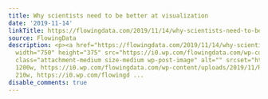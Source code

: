 ```yaml
---
title: Why scientists need to be better at visualization
date: '2019-11-14'
linkTitle: https://flowingdata.com/2019/11/14/why-scientists-need-to-be-better-at-visualization/
source: FlowingData
description: <p><a href="https://flowingdata.com/2019/11/14/why-scientists-need-to-be-better-at-visualization/"><img
  width="750" height="375" src="https://i0.wp.com/flowingdata.com/wp-content/uploads/2019/11/Rainbow-color-scheme-in-science.jpg?fit=750%2C375&amp;ssl=1"
  class="attachment-medium size-medium wp-post-image" alt="" srcset="https://i0.wp.com/flowingdata.com/wp-content/uploads/2019/11/Rainbow-color-scheme-in-science.jpg?w=1200&amp;ssl=1
  1200w, https://i0.wp.com/flowingdata.com/wp-content/uploads/2019/11/Rainbow-color-scheme-in-science.jpg?resize=210%2C105&amp;ssl=1
  210w, https://i0.wp.com/flowingd ...
disable_comments: true
---
```

<p><a href="https://flowingdata.com/2019/11/14/why-scientists-need-to-be-better-at-visualization/"><img width="750" height="375" src="https://i0.wp.com/flowingdata.com/wp-content/uploads/2019/11/Rainbow-color-scheme-in-science.jpg?fit=750%2C375&amp;ssl=1" class="attachment-medium size-medium wp-post-image" alt="" srcset="https://i0.wp.com/flowingdata.com/wp-content/uploads/2019/11/Rainbow-color-scheme-in-science.jpg?w=1200&amp;ssl=1 1200w, https://i0.wp.com/flowingdata.com/wp-content/uploads/2019/11/Rainbow-color-scheme-in-science.jpg?resize=210%2C105&amp;ssl=1 210w, https://i0.wp.com/flowingd ...